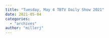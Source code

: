 ```yaml
---
title: "Tuesday, May 4 TBTV Daily Show 2021"
date: 2021-05-04
categories: 
  - "archives"
author: "millerj"
---
```



